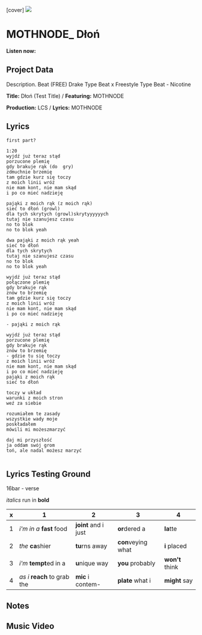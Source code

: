 [cover] ![](57175019_319474918741616_8502199518755923887_n.jpg)

# MOTHNODE_ Dłoń

**Listen now:**

## Project Data

Description.
Beat (FREE) Drake Type Beat x Freestyle Type Beat - Nicotine

**Title:** Dłoń (Test Title) / **Featuring:** MOTHNODE

**Production:** LCS / **Lyrics:** MOTHNODE

## Lyrics

```
first part?

1:20
wyjdź już teraz stąd
porzucone plemię
gdy brakuje rąk (do  gry)
zdmuchnie brzemię
tam gdzie kurz się toczy
z moich linii wróż
nie mam kont, nie mam skąd
i po co mieć nadzieję

pająki z moich rąk (z moich rąk)
sieć to dłoń (growl)
dla tych skrytych (growl)skrytyyyyyych
tutaj nie szanujesz czasu
no to blok
no to blok yeah

dwa pająki z moich rąk yeah
sieć to dłoń
dla tych skrytych
tutaj nie szanujesz czasu
no to blok
no to blok yeah

wyjdź już teraz stąd
połączone plemię
gdy brakuje rąk
znów to brzemię
tam gdzie kurz się toczy
z moich linii wróż
nie mam kont, nie mam skąd 
i po co mieć nadzieję

- pająki z moich rąk

wyjdź już teraz stąd
porzucone plemię
gdy brakuje rąk
znów to brzemię
- gdzie tu się toczy
z moich linii wróż
nie mam kont, nie mam skąd
i po co mieć nadzieję
pająki z moich rąk
sieć to dłoń

toczy w układ
warunki z moich stron
weź za siebie

rozumiałem te zasady 
wszystkie wady moje
poskładałem
mówili mi możeszmarzyć

daj mi przyszłość 
ja oddam swój grom
toń, ale nadal możesz marzyć


```

## Lyrics Testing Ground

16bar - verse

*italics* run in
**bold**

| x | 1 | 2 | 3 | 4 |
|---|---|---|---|---|
| 1 | *i'm in a* **fast** food | **joint** and i just  | **or**dered a  | **la**tte  |
| 2 | *the* **ca**shier | **tu**rns away  |  **con**veying what |  **i** placed |
| 3 | *i'm* **tempt**ed in a | **u**nique way  |  **you** probably |  **won't** think |
| 4 | *as i* **reach** to grab the |  **mic** i contem-  | **plate** what i | **might** say |

## Notes

## Music Video
